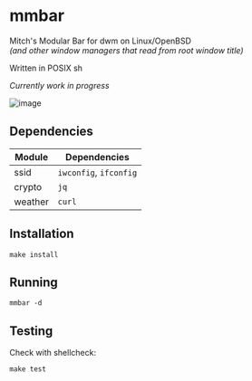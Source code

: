 # mmbar

Mitch's Modular Bar for dwm on Linux/OpenBSD  
*(and other window managers that read from root window title)*

Written in POSIX sh

*Currently work in progress*

![image](https://0x0.st/-eCL.png)

## Dependencies

| Module   | Dependencies |
| -------- | ------------ |
| ssid     | `iwconfig`, `ifconfig`   |
| crypto   | `jq` |
| weather  | `curl` |


## Installation

`make install`

## Running

`mmbar -d`

## Testing

Check with shellcheck:

`make test`
